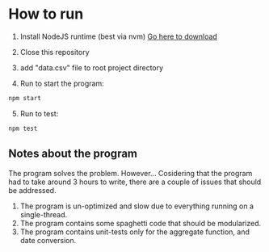 # How to run 

1. Install NodeJS runtime (best via nvm)
[Go here to download](https://github.com/nvm-sh/nvm) 

2. Close this repository
3. add "data.csv" file to root project directory 
4. Run to start the program: 
```sh
npm start
```
5. Run to test: 
```sh
npm test
```

## Notes about the program 

The program solves the problem. However...
Cosidering that the program had to take around 3 hours to write, there are a couple of issues that should be addressed.

1. The program is un-optimized and slow due to everything running on a single-thread.
2. The program contains some spaghetti code that should be modularized.
3. The program contains unit-tests only for the aggregate function, and date conversion.



